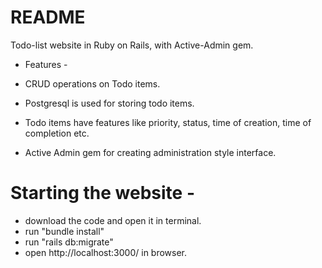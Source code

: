 # README

Todo-list website in Ruby on Rails, with Active-Admin gem. 

* Features - 

* CRUD operations on Todo items.
* Postgresql is used for storing todo items.
* Todo items have features like priority, status, time of creation, time of completion etc. 
* Active Admin gem for creating administration style interface. 


# Starting the website - 

* download the code and open it in terminal.
* run "bundle install"
* run "rails db:migrate"
* open http://localhost:3000/ in browser.

